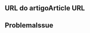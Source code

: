 <!---
Welcome to the Office Add-ins documentation repository.

To report an issue with the Office-Add-ins documentation, please provide the article URL and describe the issue below. Alternatively, if you want to submit a pull request with your recommended documentation changes, we will review your contributions and update our documentation accordingly.

If your issue is not related to the Office Add-ins documentation, please post it to one of the following channels instead:

- To ask a question about using the Office.js API, post your question to Stack Overflow and tag it with the "office-js" tag (http://stackoverflow.com/questions/tagged/office-js).

- To report an issue with the Office.js API or platform, create the issue in the OfficeDev/office-js repository (https://github.com/OfficeDev/office-js), which members of the product team monitor for customer-reported issues.

- To submit a feature request for the Office.js API or platform, post your idea under Microsoft 365 on Q&A (https://docs.microsoft.com/answers/products/m365), or if the feature request already exists there, add your vote for it.
-->

<!--- Provide a general summary of the documentation issue in the Title above -->

## <a name="article-url"></a><span data-ttu-id="88d5e-101">URL do artigo</span><span class="sxs-lookup"><span data-stu-id="88d5e-101">Article URL</span></span>
<!-- Provide the URL of the article that this documentation issue relates to -->

## <a name="issue"></a><span data-ttu-id="88d5e-102">Problema</span><span class="sxs-lookup"><span data-stu-id="88d5e-102">Issue</span></span>
<!-- Provide a thorough description of the documentation issue -->
